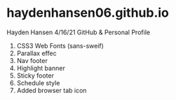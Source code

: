 # haydenhansen06.github.io
Hayden Hansen 4/16/21 GitHub & Personal Profile
1. CSS3 Web Fonts (sans-sweif)
2. Parallax effec
3. Nav footer
4. Highlight banner
5. Sticky footer
6. Schedule style
7. Added browser tab icon
